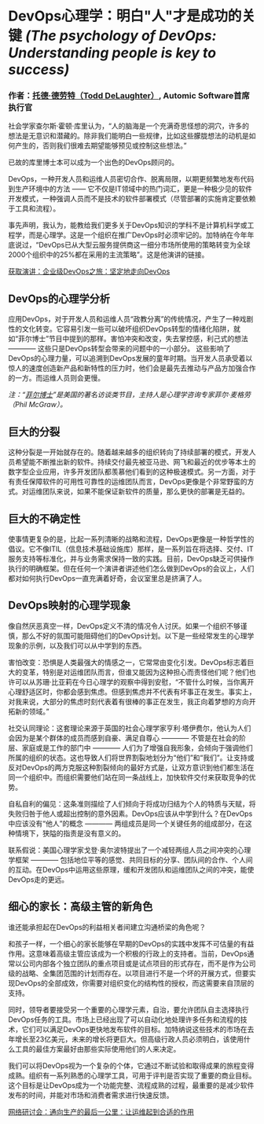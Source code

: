  DevOps心理学：明白"人"才是成功的关键
_(The psychology of DevOps: Understanding people is key to success)_
===

### 作者：[托德·德劳特（Todd DeLaughter）](https://techbeacon.com/contributors/todd-delaughter), Automic Software首席执行官

社会学家查尔斯·霍顿·库里认为，“人的脑海是一个充满奇思怪想的洞穴，许多的想法是无意识和潜藏的。除非我们能明白一些规律，比如这些朦胧想法的动机是如何产生的，否则我们很难去期望能够预见或控制这些想法。”

已故的库里博士本可以成为一个出色的DevOps顾问的。

DevOps，一种开发人员和运维人员密切合作、脱离局限，以期更频繁地发布代码到生产环境中的方法 —— 它不仅是IT领域中的热门词汇，更是一种极少见的软件开发模式，一种强调人员而不是技术的软件部署模式（尽管部署的实施肯定要依赖于工具和流程）。

事先声明，我认为，能教给我们更多关于DevOps知识的学科不是计算机科学或工程学，而是心理学。这是一个组织在推广DevOps时必须牢记的。加特纳在今年年底说过，“DevOps已从大型云服务提供商这一细分市场所使用的策略转变为全球2000个组织中的25%都在采用的主流策略”。这是他演讲的链接。

[ 获取演讲：企业级DevOps之旅：坚定地走向DevOps ](https://www.microfocus.com/en-us/assets/application-delivery-management/the-journey-to-becoming-devops-determined?utm_campaign=00134846)

## DevOps的心理学分析
应用DevOps，对于开发人员和运维人员“政教分离”的传统情况，产生了一种戏剧性的文化转变。它容易引发一些可以破坏组织DevOps转型的情绪化陷阱，就如“菲尔博士”节目中提到的那样。害怕冲突和改变，失去掌控感，利己式的想法 ———— 这些只是DevOps转型会带来的问题中的一小部分。
这些影响了DevOps的心理力量，可以追溯到DevOps发展的童年时期。当开发人员承受着以惊人的速度创造新产品和新特性的压力时，他们会是最先去推动与产品方加强合作的一方。而运维人员则会更慢。

_注：“[菲尔博士](https://www.tvguide.com/tvshows/dr-phil/episodes/194969/)”是美国的著名访谈类节目，主持人是心理学咨询专家菲尔·麦格劳（Phil McGraw）。_

## 巨大的分裂
这种分裂是一开始就存在的。随着越来越多的组织转向了持续部署的模式，开发人员希望能不断推出新的软件。持续交付最先被亚马逊、网飞和最近的优步等本土的数字型企业应用，许多开发团队都羡慕他们看到的这种极速模式。另一方面，对于有责任保障软件的可用性可靠性的运维团队而言，DevOps更像是个非常野蛮的方式。对运维团队来说，如果不能保证新软件的质量，那么更快的部署是无益的。

## 巨大的不确定性
使事情更复杂的是，比起一系列清晰的战略和流程，DevOps更像是一种哲学性的倡议。它不像ITIL（信息技术基础设施库）那样，是一系列旨在将选择、交付、IT服务支持等标准化，并与业务需求保持一致的实践。目前，DevOps缺乏可供操作执行的明确框架。但在任何一个演讲者讲述他们怎么做到DevOps的会议上，人们都对如何执行DevOps一直充满着好奇，会议室里总是挤满了人。

## DevOps映射的心理学现象
像自然厌恶真空一样，DevOps定义不清的情况令人讨厌。如果一个组织不够谨慎，那么不好的氛围可能阻碍他们的DevOps计划。以下是一些经常发生的心理学现象的示例，以及我们可以从中学到的东西。

害怕改变：恐惧是人类最强大的情感之一，它常常由变化引发。DevOps标志着巨大的变革，特别是对运维团队而言，但谁又能因为这种担心而责怪他们呢？他们也许可以从苏珊·比亚莉在今日心理学的观察中得到安慰，“不管什么时候，当你离开心理舒适区时，你都会感到焦虑。但感到焦虑并不代表有坏事正在发生。事实上，对我来说，大部分的焦虑时刻代表着有很棒的事正在发生，我正向着梦想的方向开拓新的领域。”

社交认同理论：这套理论来源于英国的社会心理学家亨利·塔伊费尔，他认为人们会因为是某个群体的成员而感到自豪、满足自尊心 ———— 不管是在社会的阶层、家庭或是工作的部门中 ———— 人们为了增强自我形象，会倾向于强调他们所属的组织的状态。这也导致人们将世界割裂地划分为“他们”和“我们”。让支持或反对DevOps的两方克服这种割裂倾向的最好方式是，让双方意识到他们都生活在同一个组织中。而组织需要他们站在同一条战线上，加快软件交付来获取竞争的优势。

自私自利的偏见：这条准则描绘了人们倾向于将成功归结为个人的特质与天赋，将失败归咎于他人或超出控制的意外因素。DevOps应该从中学到什么？在DevOps中应该没有“他人”的概念 ———— 两组成员是同一个关键任务的组成部分，在这种情境下，狭隘的指责是没有意义的。

联系假说：美国心理学家戈登·奥尔波特提出了一个减轻两组人员之间冲突的心理学框架 ———— 包括地位平等的感觉、共同目标的分享、团队间的合作、个人间的互动。在DevOps中运用这些原理，缓和开发团队和运维团队之间的冲突，能使DevOps走的更远。

## 细心的家长：高级主管的新角色

谁还能承担起在DevOps的利益相关者间建立沟通桥梁的角色呢？

和孩子一样，一个细心的家长能够在早期的DevOps的实践中发挥不可估量的有益作用。这意味着高级主管应该成为一个积极的行政上的支持者。当前，DevOps通常以公司内部各个独立团队的重点项目或是试点项目的形式存在，而不是作为公司级的战略、全集团范围的计划而存在。以项目进行不是一个坏的开展方式，但要实现DevOps的全部成效，你需要对组织变化的结构性的授权，而这需要来自顶层的支持。

同时，领导者要接受另一个重要的心理学元素，自治，要允许团队自主选择执行DevOps任务的工具。市场上已经出现了可以自动化地处理许多任务和流程的技术，它们可以满足DevOps更快地发布软件的目标。加特纳说这些技术的市场在去年增长至23亿美元，未来的增长将更巨大。但高级行政人员必须明白，该使用什么工具的最佳方案最好由那些实际使用他们的人来决定。

我们可以将DevOps视为一个复杂的个体，它通过不断试验和取得成果的旅程变得成熟。组织有一系列熟悉的心理学工具，可用于评判是否实现了重要的商业目标。这个目标是让DevOps成为一个功能完整、流程成熟的过程，最重要的是减少软件发布的时间，并能对市场和消费者需求进行快速反馈。

[ 网络研讨会：通向生产的最后一公里：让运维起到合适的作用 ](https://www.brighttalk.com/webcast/8743/353110?utm_source=TechBeaconl&utm_medium=web&utm_content=micro%20focus&utm_campaign=webcasts-search-results-feed)
